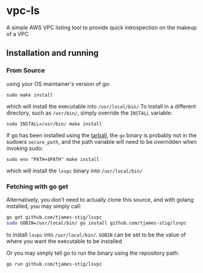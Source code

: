 # vpc-ls
A simple AWS VPC listing tool to provide quick introspection on the makeup of a VPC


## Installation and running

### From Source

using your OS maintainer's version of go:

`sudo make install`

which will install the executable into `/usr/local/bin/`.To install in a different directory, such as `/usr/bin/`, simply override the `INSTALL` variable:

`sudo INSTALL=/usr/bin/ make install`

If go has been installed using the [tarball](https://golang.org/doc/install), the `go` binary is
probably not in the sudoers `secure_path`, and the path variable will need to be overridden when invoking sudo:

`sudo env "PATH=$PATH" make install`

which will install the `lsvpc` binary into `/usr/local/bin/`


### Fetching with go get

Alternatively, you don't need to actually clone this source, and with golang installed, you may simply call:

```bash
go get github.com/tjames-stig/lsvpc
sudo GOBIN=/usr/local/bin/ go install github.com/tjames-stig/lsvpc
```

to install `lsvpc` into `/usr/local/bin/`. `GOBIN` can be set to be the value of where you want the executable to be installed

Or you may simply tell go to run the binary using the repository path:

`go run github.com/tjames-stig/lsvpc`
